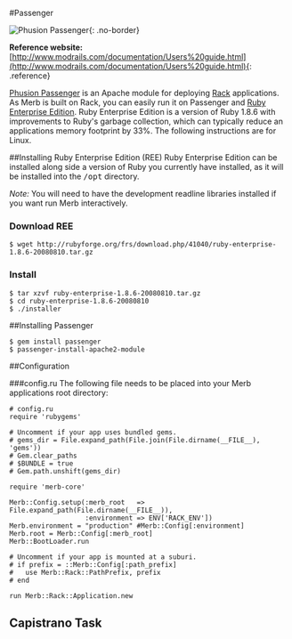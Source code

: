 #Passenger

![Phusion Passenger](/images/phusion_banner.png){: .no-border}

**Reference website:** [http://www.modrails.com/documentation/Users%20guide.html](http://www.modrails.com/documentation/Users%20guide.html){: .reference}


[Phusion Passenger](http://www.modrails.com/) is an Apache module for deploying [Rack](http://rack.rubyforge.org/) applications. As Merb is built on Rack, you can easily run it on Passenger and [Ruby Enterprise Edition](http://www.rubyenterpriseedition.com/). Ruby Enterprise Edition is a version of Ruby 1.8.6 with improvements to Ruby's garbage collection, which can typically reduce an applications memory footprint by 33%. The following instructions are for Linux.

##Installing Ruby Enterprise Edition (REE)
Ruby Enterprise Edition can be installed along side a version of Ruby you currently have installed, as it will be installed into the <tt>/opt</tt> directory.

*Note:* You will need to have the development readline libraries installed if you want run Merb interactively.
### Download REE

    $ wget http://rubyforge.org/frs/download.php/41040/ruby-enterprise-1.8.6-20080810.tar.gz

### Install

    $ tar xzvf ruby-enterprise-1.8.6-20080810.tar.gz
    $ cd ruby-enterprise-1.8.6-20080810
    $ ./installer


##Installing Passenger

    $ gem install passenger
    $ passenger-install-apache2-module

##Configuration

###config.ru
The following file needs to be placed into your Merb applications root directory:

    # config.ru
    require 'rubygems'

    # Uncomment if your app uses bundled gems.
    # gems_dir = File.expand_path(File.join(File.dirname(__FILE__), 'gems'))
    # Gem.clear_paths
    # $BUNDLE = true
    # Gem.path.unshift(gems_dir)

    require 'merb-core'

    Merb::Config.setup(:merb_root   => File.expand_path(File.dirname(__FILE__)),
                       :environment => ENV['RACK_ENV'])
    Merb.environment = "production" #Merb::Config[:environment]
    Merb.root = Merb::Config[:merb_root]
    Merb::BootLoader.run

    # Uncomment if your app is mounted at a suburi.
    # if prefix = ::Merb::Config[:path_prefix]
    #   use Merb::Rack::PathPrefix, prefix
    # end

    run Merb::Rack::Application.new

## Capistrano Task
